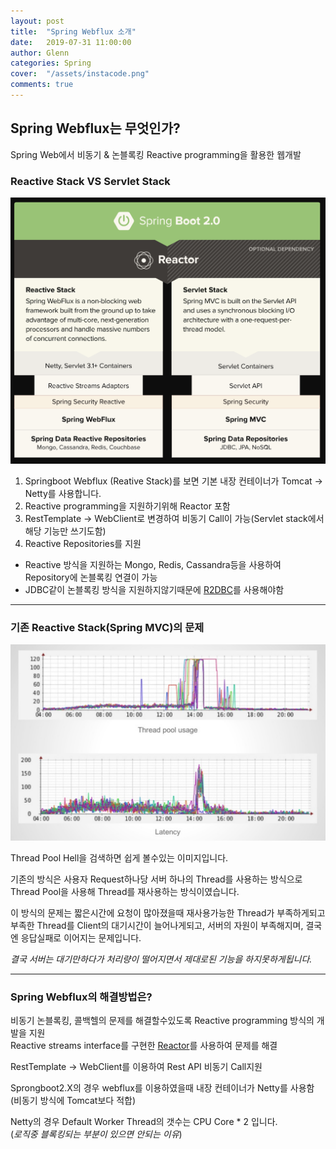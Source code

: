 ```yaml
---
layout: post
title:  "Spring Webflux 소개"
date:   2019-07-31 11:00:00
author: Glenn
categories: Spring
cover:  "/assets/instacode.png"
comments: true
---
```


## Spring Webflux는 무엇인가?
Spring Web에서 비동기 & 논블록킹 Reactive programming을 활용한 웹개발 

### Reactive Stack VS Servlet Stack

![Servlet Stack, Reative Stack 비교 이미지](https://github.com/tries1/glenn-blog/blob/master/assets/spring/servlet_vs_reactive.png?raw=true)

1. Springboot Webflux (Reative Stack)를 보면 기본 내장 컨테이너가 Tomcat -> Netty를 사용합니다.
2. Reactive programming을 지원하기위해 Reactor 포함
3. RestTemplate -> WebClient로 변경하여 비동기 Call이 가능(Servlet stack에서 해당 기능만 쓰기도함)
4. Reactive Repositories를 지원
 - Reactive 방식을 지원하는 Mongo, Redis, Cassandra등을 사용하여 Repository에 논블록킹 연결이 가능
 - JDBC같이 논블록킹 방식을 지원하지않기때문에 [R2DBC](https://spring.io/projects/spring-data-r2dbc)를 사용해야함

---


### 기존 Reactive Stack(Spring MVC)의 문제

![Thread Pool Hell 비교 이미지](https://github.com/tries1/glenn-blog/blob/master/assets/spring/thread_pool_hell.png?raw=true)

Thread Pool Hell을 검색하면 쉽게 볼수있는 이미지입니다.  

기존의 방식은 사용자 Request하나당 서버 하나의 Thread를 사용하는 방식으로  
Thread Pool을 사용해 Thread를 재사용하는 방식이였습니다.  

이 방식의 문제는 짧은시간에 요청이 많아졌을때 재사용가능한 Thread가 부족하게되고  
부족한 Thread를 Client의 대기시간이 늘어나게되고, 서버의 자원이 부족해지며, 결국엔 응답실패로 이어지는 문제입니다.  

*결국 서버는 대기만하다가 처리량이 떨어지면서 제대로된 기능을 하지못하게됩니다.*

---

### Spring Webflux의 해결방법은?
비동기 논블록킹, 콜백헬의 문제를 해결할수있도록 Reactive programming 방식의 개발을 지원  
Reactive streams interface를 구현한 [Reactor](https://projectreactor.io/)를 사용하여 문제를 해결 

RestTemplate -> WebClient를 이용하여 Rest API 비동기 Call지원 

Sprongboot2.X의 경우 webflux를 이용하였을때 내장 컨테이너가 Netty를 사용함(비동기 방식에 Tomcat보다 적합)

Netty의 경우 Default Worker Thread의 갯수는 CPU Core * 2 입니다.  
(*로직중 블록킹되는 부분이 있으면 안되는 이유*)

